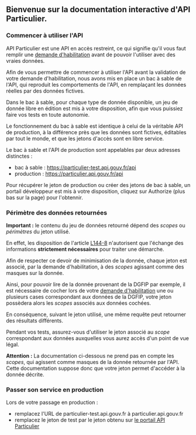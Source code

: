 ## Bienvenue sur la documentation interactive d'API Particulier.

### Commencer à utiliser l'API

API Particulier est une API en accès restreint, ce qui signifie qu'il vous faut remplir une [demande d'habilitation](https://datapass.api.gouv.fr) avant de pouvoir l'utiliser avec des vraies données.

Afin de vous permettre de commencer à utiliser l'API avant la validation de votre demande d'habilitation, nous avons mis en place un bac à sable de l'API, qui reproduit les comportements de l'API, en remplaçant les données réelles par des données fictives.

Dans le bac à sable, pour chaque type de donnée disponible, un jeu de donnée libre en édition est mis à votre disposition, afin que vous puissiez faire vos tests en toute autonomie.

Le fonctionnement du bac à sable est identique à celui de la véritable API de production, à la différence près que les données sont fictives, éditables par tout le monde, et que les jetons d'accès sont en libre service.

Le bac à sable et l'API de production sont appelables par deux adresses distinctes :

- bac à sable : https://particulier-test.api.gouv.fr/api
- production : https://particulier.api.gouv.fr/api

Pour récupérer le jeton de production ou créer des jetons de bac à sable, un portail développeur est mis à votre disposition, cliquez sur Authorize (plus bas sur la page) pour l'obtennir.

### Périmètre des données retournées

**Important :** le contenu du jeu de données retourné dépend des _scopes_ ou _périmètres_ du jeton utilisé.

En effet, les disposition de l'article [L144-8](https://www.legifrance.gouv.fr/affichCodeArticle.do?cidTexte=LEGITEXT000031366350&idArticle=LEGIARTI000031367412&dateTexte=&categorieLien=cid) n'autorisent que l'échange des informations **strictement nécessaires** pour traiter une démarche.

Afin de respecter ce devoir de minimisation de la donnée, chaque jeton est associé, par la demande d'habilitation, à des _scopes_ agissant comme des masques sur la donnée.

Ainsi, pour pouvoir lire de la donnée provenant de la DGFIP par exemple, il est nécessaire de cocher lors de votre [demande d'habilitation](https://datapass.api.gouv.fr) une ou plusieurs cases correspondant aux données de la DGFIP, votre jeton possèdera alors les _scopes_ associés aux données cochées.

En conséquence, suivant le jeton utilisé, une même requête peut retourner des résultats différents.

Pendant vos tests, assurez-vous d'utiliser le jeton associé au _scope_ correspondant aux données auxquelles vous aurez accès d'un point de vue légal.

**Attention :** La documentation ci-dessous ne prend pas en compte les _scopes_, qui agissent comme masques de la donnée retournée par l'API. Cette documentation suppose donc que votre jeton permet d'accéder à la donnée décrite.

### Passer son service en production

Lors de votre passage en production :

- remplacez l'URL de particulier-test.api.gouv.fr à particulier.api.gouv.fr
- remplacez le jeton de test par le jeton obtenu sur [le portail API Particulier](https://mon.portail.api.gouv.fr)
